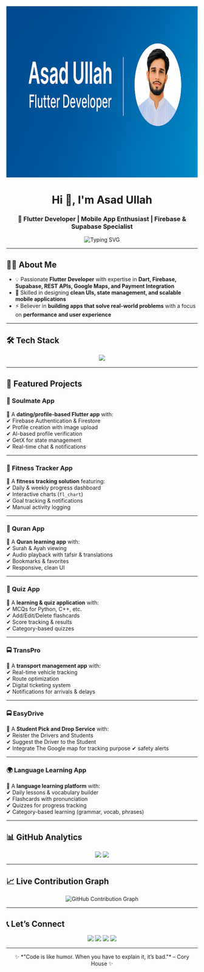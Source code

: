 <img src="https://raw.githubusercontent.com/Asadullah730/AsadUllah730/main/assets/banner.png" width="100%" height ="450" alt="Asad Ullah | Flutter Developer">
<h1 align="center">Hi 👋, I'm Asad Ullah</h1>
<h3 align="center">🚀 Flutter Developer | Mobile App Enthusiast | Firebase & Supabase Specialist</h3>

<p align="center">
  <img src="https://readme-typing-svg.herokuapp.com?font=Fira+Code&duration=4000&pause=1000&center=true&vCenter=true&width=600&lines=Building+Scalable+Flutter+Apps+💙;Firebase+%26+Supabase+Integration;REST+APIs+%7C+Google+Maps+%7C+Payments;Clean+Code+%7C+Responsive+Design+%7C+High+Performance" alt="Typing SVG" />
</p>

---

## 👨‍💻 About Me  

- 💡 Passionate **Flutter Developer** with expertise in **Dart, Firebase, Supabase, REST APIs, Google Maps, and Payment Integration**  
- 📱 Skilled in designing **clean UIs, state management, and scalable mobile applications**  
- ⚡ Believer in **building apps that solve real-world problems** with a focus on **performance and user experience**  

---

## 🛠️ Tech Stack  

<p align="center">
  <img src="https://skillicons.dev/icons?i=flutter,dart,firebase,supabase,github,postman,vscode,androidstudio" />
</p>

---

## 📂 Featured Projects  

### 📱 Soulmate App  
🔹 A **dating/profile-based Flutter app** with:  
✔ Firebase Authentication & Firestore  
✔ Profile creation with image upload  
✔ AI-based profile verification  
✔ GetX for state management  
✔ Real-time chat & notifications  

---

### 💪 Fitness Tracker App  
🔹 A **fitness tracking solution** featuring:  
✔ Daily & weekly progress dashboard  
✔ Interactive charts (`fl_chart`)  
✔ Goal tracking & notifications  
✔ Manual activity logging  

---

### 📖 Quran App  
🔹 A **Quran learning app** with:  
✔ Surah & Ayah viewing  
✔ Audio playback with tafsir & translations  
✔ Bookmarks & favorites  
✔ Responsive, clean UI  

---

### 🧠 Quiz App  
🔹 A **learning & quiz application** with:  
✔ MCQs for Python, C++, etc.  
✔ Add/Edit/Delete flashcards  
✔ Score tracking & results  
✔ Category-based quizzes  

---

### 🚍 TransPro  
🔹 A **transport management app** with:  
✔ Real-time vehicle tracking  
✔ Route optimization  
✔ Digital ticketing system  
✔ Notifications for arrivals & delays  

---

### 🚍 EasyDrive  
🔹 A **Student Pick and Drop Service** with:    
✔ Reister the Drivers and Students  
✔ Suggest the Driver to the Student  
✔ Integrate The Google map for tracking purpose
✔ safety alerts  

---

### 🌍 Language Learning App  
🔹 A **language learning platform** with:  
✔ Daily lessons & vocabulary builder  
✔ Flashcards with pronunciation  
✔ Quizzes for progress tracking  
✔ Category-based learning (grammar, vocab, phrases)  

---

## 📊 GitHub Analytics  

<p align="center">
  <img src="https://github-readme-stats.vercel.app/api?username=Asadullah730&show_icons=true&theme=tokyonight" height="180px"/>
  <img src="https://github-readme-stats.vercel.app/api/top-langs/?username=Asadullah730&layout=compact&theme=tokyonight" height="180px"/>
</p>


---

## 📈 Live Contribution Graph  

<p align="center">
  <img src="https://github-readme-activity-graph.vercel.app/graph?username=Asadullah730&theme=github-compact&hide_border=true" alt="GitHub Contribution Graph" />
</p>

---

## 📞 Let’s Connect  

<p align="center">
  <a href="tel:+923343492634"><img src="https://img.shields.io/badge/Phone-+92%203343492634-brightgreen?style=for-the-badge&logo=whatsapp&logoColor=white" /></a>
  <a href="mailto:asadbrohi025@gmail.com"><img src="https://img.shields.io/badge/Email-asadbrohi025%40gmail.com-red?style=for-the-badge&logo=gmail&logoColor=white" /></a>
  <a href="https://portfolio-woad-rho-63.vercel.app/"><img src="https://img.shields.io/badge/Portfolio-Visit%20Now-blueviolet?style=for-the-badge&logo=vercel&logoColor=white" /></a>
  <a href="https://www.linkedin.com/feed/"><img src="https://img.shields.io/badge/LinkedIn-Asad%20Ullah-blue?style=for-the-badge&logo=linkedin&logoColor=white" /></a>
</p>

---

<p align="center">✨ *"Code is like humor. When you have to explain it, it’s bad."* – Cory House ✨</p>
